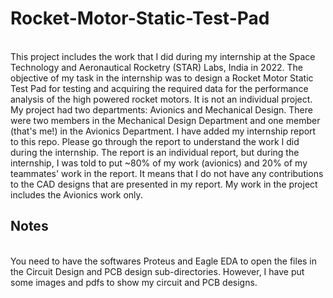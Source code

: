 # Rocket-Motor-Static-Test-Pad
</br>
This project includes the work that I did during my internship at the Space Technology and Aeronautical Rocketry (STAR) Labs, India in 2022. The objective of my task in the internship was to design a Rocket Motor Static Test Pad for testing and acquiring the required data for the performance analysis of the high powered rocket motors. It is not an individual project. My project had two departments: Avionics and Mechanical Design. There were two members in the Mechanical Design Department and one member (that's me!) in the Avionics Department. I have added my internship report to this repo. Please go through the report to understand the work I did during the internship. The report is an individual report, but during the internship, I was told to put ~80% of my work (avionics) and 20% of my teammates' work in the report. It means that I do not have any contributions to the CAD designs that are presented in my report. My work in the project includes the Avionics work only.</br>

<h2>Notes</h2></br>
You need to have the softwares Proteus and Eagle EDA to open the files in the Circuit Design and PCB design sub-directories. However, I have put some images and pdfs to show my circuit and PCB designs.
